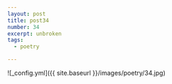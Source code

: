 ```yaml
---
layout: post
title: post34
number: 34
excerpt: unbroken
tags:
  - poetry

---
```




![_config.yml]({{ site.baseurl }}/images/poetry/34.jpg)

